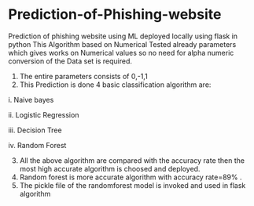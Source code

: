 # Prediction-of-Phishing-website
Prediction of phishing website using ML deployed locally using flask in python
This Algorithm based on Numerical Tested already parameters which gives works on Numerical values so no need for alpha numeric conversion of the Data set is required.
1. The entire parameters consists of 0,-1,1
2. This Prediction is done 4 basic classification algorithm are:

  i.   Naive bayes
  
  ii.  Logistic Regression
  
  iii. Decision Tree
  
  iv.  Random Forest
  
3. All the above algorithm are compared with the accuracy rate then the most high accurate algorithm is choosed and deployed.
4. Random forest is more accurate algorithm with accuracy rate=89% .
5. The pickle file of the randomforest model is invoked and used in flask algorithm
